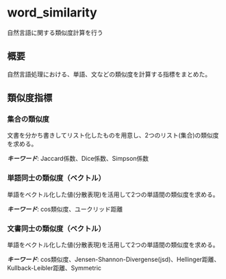 # word_similarity
自然言語に関する類似度計算を行う

## 概要
自然言語処理における、単語、文などの類似度を計算する指標をまとめた。

## 類似度指標

### 集合の類似度
文書を分かち書きしてリスト化したものを用意し、2つのリスト(集合)の類似度を求める。

***キーワード***: Jaccard係数、Dice係数、Simpson係数


### 単語同士の類似度（ベクトル）
単語をベクトル化した値(分散表現)を活用して2つの単語間の類似度を求める。

***キーワード***: cos類似度、ユークリッド距離


### 文書同士の類似度（ベクトル）
単語をベクトル化した値(分散表現)を活用して2つの単語間の類似度を求める。

***キーワード***: cos類似度、Jensen-Shannon-Divergense(jsd)、Hellinger距離、Kullback-Leibler距離、Symmetric


